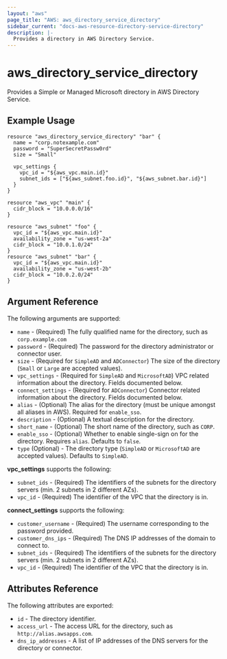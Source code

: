 ```yaml
---
layout: "aws"
page_title: "AWS: aws_directory_service_directory"
sidebar_current: "docs-aws-resource-directory-service-directory"
description: |-
  Provides a directory in AWS Directory Service.
---
```


# aws\_directory\_service\_directory

Provides a Simple or Managed Microsoft directory in AWS Directory Service.

## Example Usage

```
resource "aws_directory_service_directory" "bar" {
  name = "corp.notexample.com"
  password = "SuperSecretPassw0rd"
  size = "Small"

  vpc_settings {
    vpc_id = "${aws_vpc.main.id}"
    subnet_ids = ["${aws_subnet.foo.id}", "${aws_subnet.bar.id}"]
  }
}

resource "aws_vpc" "main" {
  cidr_block = "10.0.0.0/16"
}

resource "aws_subnet" "foo" {
  vpc_id = "${aws_vpc.main.id}"
  availability_zone = "us-west-2a"
  cidr_block = "10.0.1.0/24"
}
resource "aws_subnet" "bar" {
  vpc_id = "${aws_vpc.main.id}"
  availability_zone = "us-west-2b"
  cidr_block = "10.0.2.0/24"
}
```

## Argument Reference

The following arguments are supported:

* `name` - (Required) The fully qualified name for the directory, such as `corp.example.com`
* `password` - (Required) The password for the directory administrator or connector user.
* `size` - (Required for `SimpleAD` and `ADConnector`) The size of the directory (`Small` or `Large` are accepted values).
* `vpc_settings` - (Required for `SimpleAD` and `MicrosoftAD`) VPC related information about the directory. Fields documented below.
* `connect_settings` - (Required for `ADConnector`) Connector related information about the directory. Fields documented below.
* `alias` - (Optional) The alias for the directory (must be unique amongst all aliases in AWS). Required for `enable_sso`.
* `description` - (Optional) A textual description for the directory.
* `short_name` - (Optional) The short name of the directory, such as `CORP`.
* `enable_sso` - (Optional) Whether to enable single-sign on for the directory. Requires `alias`. Defaults to `false`.
* `type` (Optional) - The directory type (`SimpleAD` or `MicrosoftAD` are accepted values). Defaults to `SimpleAD`.

**vpc\_settings** supports the following:

* `subnet_ids` - (Required) The identifiers of the subnets for the directory servers (min. 2 subnets in 2 different AZs).
* `vpc_id` - (Required) The identifier of the VPC that the directory is in.

**connect\_settings** supports the following:

* `customer_username` - (Required) The username corresponding to the password provided.
* `customer_dns_ips` - (Required) The DNS IP addresses of the domain to connect to.
* `subnet_ids` - (Required) The identifiers of the subnets for the directory servers (min. 2 subnets in 2 different AZs).
* `vpc_id` - (Required) The identifier of the VPC that the directory is in.

## Attributes Reference

The following attributes are exported:

* `id` - The directory identifier.
* `access_url` - The access URL for the directory, such as `http://alias.awsapps.com`.
* `dns_ip_addresses` - A list of IP addresses of the DNS servers for the directory or connector.
